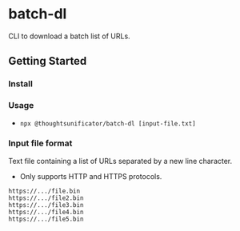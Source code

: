 # batch-dl

CLI to download a batch list of URLs.

## Getting Started

### Install

### Usage

- ``npx @thoughtsunificator/batch-dl [input-file.txt]``

### Input file format

Text file containing a list of URLs separated by a new line character.

* Only supports HTTP and HTTPS protocols.

```
https://.../file.bin
https://.../file2.bin
https://.../file3.bin
https://.../file4.bin
https://.../file5.bin
```
